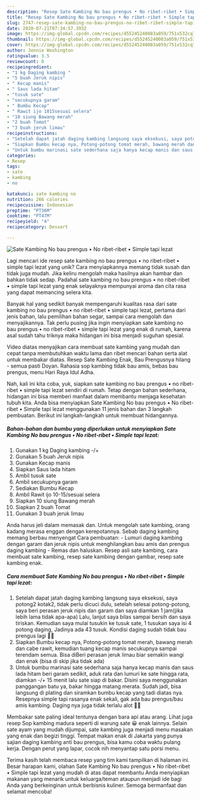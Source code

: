 ```yaml
---
description: "Resep Sate Kambing No bau prengus • No ribet-ribet • Simple tapi lezat Anti Gagal"
title: "Resep Sate Kambing No bau prengus • No ribet-ribet • Simple tapi lezat Anti Gagal"
slug: 2747-resep-sate-kambing-no-bau-prengus-no-ribet-ribet-simple-tapi-lezat-anti-gagal
date: 2020-07-21T07:34:57.393Z
image: https://img-global.cpcdn.com/recipes/d55245240083a059/751x532cq70/sate-kambing-no-bau-prengus-•-no-ribet-ribet-•-simple-tapi-lezat-foto-resep-utama.jpg
thumbnail: https://img-global.cpcdn.com/recipes/d55245240083a059/751x532cq70/sate-kambing-no-bau-prengus-•-no-ribet-ribet-•-simple-tapi-lezat-foto-resep-utama.jpg
cover: https://img-global.cpcdn.com/recipes/d55245240083a059/751x532cq70/sate-kambing-no-bau-prengus-•-no-ribet-ribet-•-simple-tapi-lezat-foto-resep-utama.jpg
author: Jennie Washington
ratingvalue: 3.5
reviewcount: 8
recipeingredient:
- "1 kg Daging kambing "
- "5 buah Jeruk nipis"
- " Kecap manis"
- " Saus lada hitam"
- "tusuk sate"
- "secukupnya garam"
- " Bumbu Kecap"
- " Rawit ijo 1015sesuai selera"
- "10 siung Bawang merah"
- "2 buah Tomat"
- "3 buah jeruk limau"
recipeinstructions:
- "Setelah dapat jatah daging kambing langsung saya eksekusi, saya potong2 kotak2, tidak perlu dicuci dulu, setelah selesai potong-potong, saya beri perasan jeruk nipis dan garam dan saya diamkan 1 jam(jika lebih lama tidak apa-apa) Lalu, lanjut saya bilas sampai bersih dan saya tiriskan. Kemudian saya mulai tusukin ke tusuk sate, 1 tusukan saya isi 4 potong daging, Jadinya ada 43 tusuk. Kondisi daging sudah tidak bau prengus lagi 👍🏻"
- "Siapkan Bumbu kecap nya, Potong-potong tomat merah, bawang merah dan cabe rawit, kemudian tuang kecap manis secukupnya sampai terendam semua. Bisa diBeri perasan jeruk limau biar semakin wangi dan enak (bisa di skip jika tidak ada)"
- "Untuk bumbu marinasi sate sederhana saja hanya kecap manis dan saus lada hitam beri garam sedikit, aduk rata dan lumuri ke sate hingga rata, diamkan -/+ 15 menit lalu sate siap di bakar. Disini saya menggunakan panggangan batu ya, bakar hingga matang merata. Sudah jadi, bisa langsung di plating dan siramkan bumbu kecap yang tadi diatas nya. Resepnya simple tapi rasanya enak sekali, gak ada bau prengus/bau amis kambing. Daging nya juga tidak terlalu alot 👌🏻"
categories:
- Resep
tags:
- sate
- kambing
- no

katakunci: sate kambing no 
nutrition: 266 calories
recipecuisine: Indonesian
preptime: "PT36M"
cooktime: "PT47M"
recipeyield: "4"
recipecategory: Dessert

---
```



![Sate Kambing No bau prengus • No ribet-ribet • Simple tapi lezat](https://img-global.cpcdn.com/recipes/d55245240083a059/751x532cq70/sate-kambing-no-bau-prengus-•-no-ribet-ribet-•-simple-tapi-lezat-foto-resep-utama.jpg)

Lagi mencari ide resep sate kambing no bau prengus • no ribet-ribet • simple tapi lezat yang unik? Cara menyiapkannya memang tidak susah dan tidak juga mudah. Jika keliru mengolah maka hasilnya akan hambar dan bahkan tidak sedap. Padahal sate kambing no bau prengus • no ribet-ribet • simple tapi lezat yang enak selayaknya mempunyai aroma dan cita rasa yang dapat memancing selera kita.

Banyak hal yang sedikit banyak mempengaruhi kualitas rasa dari sate kambing no bau prengus • no ribet-ribet • simple tapi lezat, pertama dari jenis bahan, lalu pemilihan bahan segar, sampai cara mengolah dan menyajikannya. Tak perlu pusing jika ingin menyiapkan sate kambing no bau prengus • no ribet-ribet • simple tapi lezat yang enak di rumah, karena asal sudah tahu triknya maka hidangan ini bisa menjadi suguhan spesial.

Video diatas menyajikan cara membuat sate kambing yang mudah dan cepat tanpa membutuhkan waktu lama dan ribet mencari bahan serta alat untuk membakar diatas. Resep Sate Kambing Enak, Bau Prengusnya hilang - semua pasti Doyan. Rahasia sop kambing tidak bau amis, bebas bau prengus, menu Hari Raya Idul Adha.


Nah, kali ini kita coba, yuk, siapkan sate kambing no bau prengus • no ribet-ribet • simple tapi lezat sendiri di rumah. Tetap dengan bahan sederhana, hidangan ini bisa memberi manfaat dalam membantu menjaga kesehatan tubuh kita. Anda bisa menyiapkan Sate Kambing No bau prengus • No ribet-ribet • Simple tapi lezat menggunakan 11 jenis bahan dan 3 langkah pembuatan. Berikut ini langkah-langkah untuk membuat hidangannya.

<!--inarticleads1-->

##### Bahan-bahan dan bumbu yang diperlukan untuk menyiapkan Sate Kambing No bau prengus • No ribet-ribet • Simple tapi lezat:

1. Gunakan 1 kg Daging kambing -/+
1. Gunakan 5 buah Jeruk nipis
1. Gunakan  Kecap manis
1. Siapkan  Saus lada hitam
1. Ambil tusuk sate
1. Ambil secukupnya garam
1. Sediakan  Bumbu Kecap
1. Ambil  Rawit ijo 10-15/sesuai selera
1. Siapkan 10 siung Bawang merah
1. Siapkan 2 buah Tomat
1. Gunakan 3 buah jeruk limau


Anda harus jeli dalam memasak dan. Untuk mengolah sate kambing, orang kadang merasa enggan dengan kerepotannya. Sebab daging kambing memang berbau menyengat Cara pembuatan: - Lumuri daging kambing dengan garam dan jeruk nipis untuk menghilangkan bau amis dan prengus daging kambing - Remas dan haluskan. Resep asli sate kambing, cara membuat sate kambing, resep sate kambing dengan gambar, resep sate kambing enak. 

<!--inarticleads2-->

##### Cara membuat Sate Kambing No bau prengus • No ribet-ribet • Simple tapi lezat:

1. Setelah dapat jatah daging kambing langsung saya eksekusi, saya potong2 kotak2, tidak perlu dicuci dulu, setelah selesai potong-potong, saya beri perasan jeruk nipis dan garam dan saya diamkan 1 jam(jika lebih lama tidak apa-apa) Lalu, lanjut saya bilas sampai bersih dan saya tiriskan. Kemudian saya mulai tusukin ke tusuk sate, 1 tusukan saya isi 4 potong daging, Jadinya ada 43 tusuk. Kondisi daging sudah tidak bau prengus lagi 👍🏻
1. Siapkan Bumbu kecap nya, Potong-potong tomat merah, bawang merah dan cabe rawit, kemudian tuang kecap manis secukupnya sampai terendam semua. Bisa diBeri perasan jeruk limau biar semakin wangi dan enak (bisa di skip jika tidak ada)
1. Untuk bumbu marinasi sate sederhana saja hanya kecap manis dan saus lada hitam beri garam sedikit, aduk rata dan lumuri ke sate hingga rata, diamkan -/+ 15 menit lalu sate siap di bakar. Disini saya menggunakan panggangan batu ya, bakar hingga matang merata. Sudah jadi, bisa langsung di plating dan siramkan bumbu kecap yang tadi diatas nya. Resepnya simple tapi rasanya enak sekali, gak ada bau prengus/bau amis kambing. Daging nya juga tidak terlalu alot 👌🏻


Membakar sate paling ideal tentunya dengan bara api atau arang. Lihat juga resep Sop kambing madura seperti di warung sate 😀 enak lainnya. Selain sate ayam yang mudah dijumpai, sate kambing juga menjadi menu masakan yang enak dan begizi tinggi. Tempat makan enak di Jakarta yang punya sajian daging kambing anti bau prengus, bisa kamu coba waktu pulang kerja. Dengan perut yang lapar, cocok nih menyantap satu porsi menu. 

Terima kasih telah membaca resep yang tim kami tampilkan di halaman ini. Besar harapan kami, olahan Sate Kambing No bau prengus • No ribet-ribet • Simple tapi lezat yang mudah di atas dapat membantu Anda menyiapkan makanan yang menarik untuk keluarga/teman ataupun menjadi ide bagi Anda yang berkeinginan untuk berbisnis kuliner. Semoga bermanfaat dan selamat mencoba!
